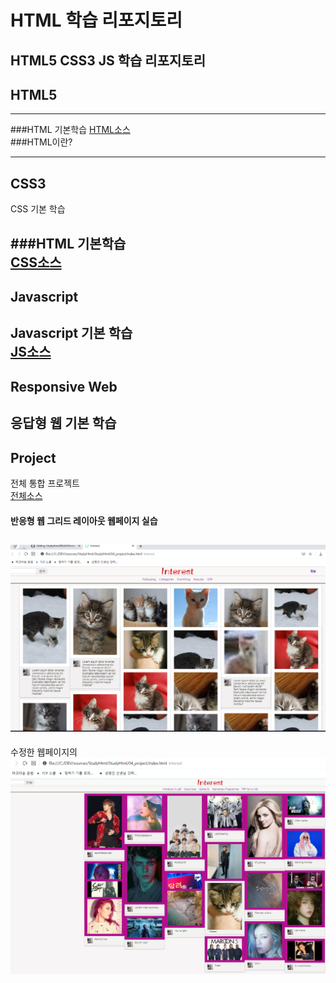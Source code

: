 # HTML 학습 리포지토리

HTML5 CSS3 JS  학습 리포지토리
------

## HTML5
---------

###HTML 기본학습
[HTML소스](https://github.com/ochestra365/StudyHtml/commit/618af8c5506ef33f343b949f329e45090306bc5f)
<br>
###HTML이란?

-----------

## CSS3
CSS 기본 학습

###HTML 기본학습<br>
[CSS소스](https://github.com/ochestra365/Studyhtml/commit/0a3d0842d42ca89442575a8651926fc688ff9e08)
-----------

## Javascript
Javascript 기본 학습<br>
[JS소스](https://github.com/ochestra365/Studyhtml/tree/main/StudyHtml/03_JAVASCRIPT)
------------

## Responsive Web
응답형 웹 기본 학습
-----------

## Project
전체 통합 프로젝트<br>
[전체소스](https://github.com/ochestra365/Studyhtml/blob/main/StudyHtml/04_project/index.html)
#### 반응형 웹 그리드 레이아웃 웹페이지 실습
![결과1](https://raw.githubusercontent.com/ochestra365/Studyhtml/86ab556b7c90274502491d48bf4930c553842568/StudyHtml/04_project/ref_images/result_01.png "전체 레이아웃")<br>
----------------------------------------------
수정한 웹페이지의 
![결과2](https://github.com/ochestra365/Studyhtml/blob/main/StudyHtml/04_project/ref_images/img_20210203_164040_001.png?raw=true)



